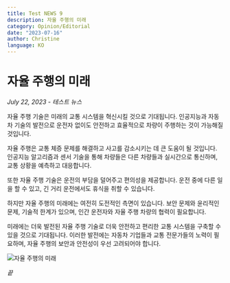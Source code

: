 ```yaml
---
title: Test NEWS 9
description: 자율 주행의 미래
category: Opinion/Editorial
date: "2023-07-16"
author: Christine
language: KO
---
```


# 자율 주행의 미래

_July 22, 2023 - 테스트 뉴스_

자율 주행 기술은 미래의 교통 시스템을 혁신시킬 것으로 기대됩니다. 인공지능과 자동차 기술의 발전으로 운전자 없이도 안전하고 효율적으로 차량이 주행하는 것이 가능해질 것입니다.

자율 주행은 교통 체증 문제를 해결하고 사고를 감소시키는 데 큰 도움이 될 것입니다. 인공지능 알고리즘과 센서 기술을 통해 차량들은 다른 차량들과 실시간으로 통신하며, 교통 상황을 예측하고 대응합니다.

또한 자율 주행 기술은 운전의 부담을 덜어주고 편의성을 제공합니다. 운전 중에 다른 일을 할 수 있고, 긴 거리 운전에서도 휴식을 취할 수 있습니다.

하지만 자율 주행의 미래에는 여전히 도전적인 측면이 있습니다. 보안 문제와 윤리적인 문제, 기술적 한계가 있으며, 인간 운전자와 자율 주행 차량의 협력이 필요합니다.

미래에는 더욱 발전된 자율 주행 기술로 더욱 안전하고 편리한 교통 시스템을 구축할 수 있을 것으로 기대됩니다. 이러한 발전에는 자동차 기업들과 교통 전문가들의 노력이 필요하며, 자율 주행의 보안과 안전성이 우선 고려되어야 합니다.

![자율 주행의 미래](https://images.unsplash.com/photo-1676288176672-0ed5d526a6c7?ixlib=rb-4.0.3&ixid=M3wxMjA3fDB8MHxzZWFyY2h8MTZ8fGF1dG8lMjBwaWxvdHxlbnwwfHwwfHx8MA%3D%3D&auto=format&fit=crop&w=500&q=60)

_끝_
